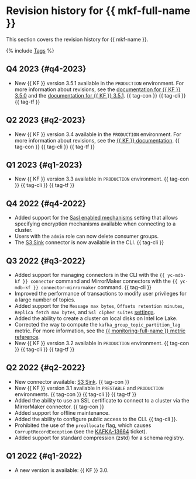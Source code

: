 # Revision history for {{ mkf-full-name }}

This section covers the revision history for {{ mkf-name }}.

{% include [Tags](../_includes/mdb/release-notes-tags.md) %}

## Q4 2023 {#q4-2023}

* New {{ KF }} version 3.5.1 available in the `PRODUCTION` environment. For more information about revisions, see the [documentation for {{ KF }} 3.5.0](https://archive.apache.org/dist/kafka/3.5.0/RELEASE_NOTES.html) and the [documentation for {{ KF }} 3.5.1](https://archive.apache.org/dist/kafka/3.5.1/RELEASE_NOTES.html). {{ tag-con }} {{ tag-cli }} {{ tag-tf }}

## Q2 2023 {#q2-2023}

* New {{ KF }} version 3.4 available in the `PRODUCTION` environment. For more information about revisions, see the [{{ KF }} documentation](https://archive.apache.org/dist/kafka/3.4.0/RELEASE_NOTES.html). {{ tag-con }} {{ tag-cli }} {{ tag-tf }}

## Q1 2023 {#q1-2023}

* New {{ KF }} version 3.3 available in `PRODUCTION` environment. {{ tag-con }} {{ tag-cli }} {{ tag-tf }}

## Q4 2022 {#q4-2022}

* Added support for the [Sasl enabled mechanisms](concepts/settings-list.md#settings-sasl-enabled-mechanisms) setting that allows specifying encryption mechanisms available when connecting to a cluster.
* Users with the `admin` role can now delete consumer groups.
* The [S3 Sink](concepts/connectors.md#s3-sink) connector is now available in the CLI. {{ tag-cli }}

## Q3 2022 {#q3-2022}

* Added support for managing connectors in the CLI with the `{{ yc-mdb-kf }} connector` command and MirrorMaker connectors with the `{{ yc-mdb-kf }} connector-mirrormaker` command. {{ tag-cli }}
* Improved the performance of transactions to modify user privileges for a large number of topics.
* Added support for the `Message max bytes`, `Offsets retention minutes`, `Replica fetch max bytes`, and `Ssl cipher suites` [settings](concepts/settings-list.md#cluster-settings).
* Added the ability to create a cluster on local disks on Intel Ice Lake.
* Corrected the way to compute the `kafka_group_topic_partition_lag` metric.  For more information, see the [{{ monitoring-full-name }} metric reference](../_includes/monitoring/metrics-ref/managed-kafka.md). 
* New {{ KF }} version 3.2 available in `PRODUCTION` environment. {{ tag-con }} {{ tag-cli }} {{ tag-tf }}

## Q2 2022 {#q2-2022}

* New connector available: [S3 Sink](concepts/connectors.md#s3-sink). {{ tag-con }}
* New {{ KF }} version 3.1 available in `PRESTABLE` and `PRODUCTION` environments. {{ tag-con }} {{ tag-cli }} {{ tag-tf }}
* Added the ability to use an SSL certificate to connect to a cluster via the MirrorMaker connector. {{ tag-con }}
* Added support for offline maintenance.
* Added the ability to configure public access to the CLI. {{ tag-cli }}.
* Prohibited the use of the `preallocate` flag, which causes `CorruptRecordException` (see the [KAFKA-13664](https://issues.apache.org/jira/browse/KAFKA-13664) ticket).
* Added support for standard compression (zstd) for a schema registry.

## Q1 2022 {#q1-2022}

* A new version is available: {{ KF }} 3.0.
